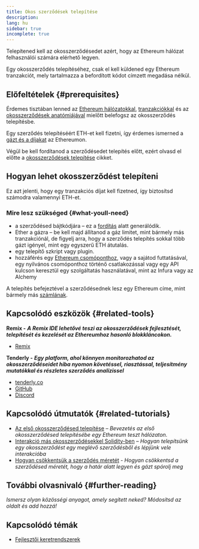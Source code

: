 ```yaml
---
title: Okos szerződések telepítése
description:
lang: hu
sidebar: true
incomplete: true
---
```


Telepítened kell az okosszerződésedet azért, hogy az Ethereum hálózat felhasználói számára elérhető legyen.

Egy okosszerződés telepítéséhez, csak el kell küldened egy Ethereum tranzakciót, mely tartalmazza a befordított kódot címzett megadása nélkül.

## Előfeltételek {#prerequisites}

Érdemes tisztában lenned az [Ethereum hálózatokkal](/developers/docs/networks/), [tranzakciókkal](/developers/docs/transactions/) és az [okosszerződések anatómiájával](/developers/docs/smart-contracts/anatomy/) mielőtt belefogsz az okosszerződés telepítésbe.

Egy szerződés telepítéséért ETH-et kell fizetni, így érdemes ismerned a [gázt és a díjakat](/developers/docs/gas/) az Ethereumon.

Végül be kell fordítanod a szerződésedet telepítés előtt, ezért olvasd el előtte a [okosszerződések telepítése](/developers/docs/smart-contracts/compiling/) cikket.

## Hogyan lehet okosszerződést telepíteni

Ez azt jelenti, hogy egy tranzakciós díjat kell fizetned, így biztosítsd számodra valamennyi ETH-et.

### Mire lesz szükséged {#what-youll-need}

- a szerződésed bájtkódjára – ez a [fordítás](/developers/docs/smart-contracts/compiling/) alatt generálódik.
- Ether a gázra – be kell majd állítanod a gáz limitet, mint bármely más tranzakciónál, de figyelj arra, hogy a szerződés telepítés sokkal több gázt igényel, mint egy egyszerű ETH átutalás.
- egy telepítő szkript vagy plugin.
- hozzáférés egy [Ethereum csomóponthoz](/developers/docs/nodes-and-clients/), vagy a sajátod futtatásával, egy nyilvános csomóponthoz történő csatlakozással vagy egy API kulcson keresztül egy szolgáltatás használatával, mint az Infura vagy az Alchemy

A telepítés befejeztével a szerződésednek lesz egy Ethereum címe, mint bármely más [számlának](/developers/docs/accounts/).

## Kapcsolódó eszközök {#related-tools}

**Remix -** **_A Remix IDE lehetővé teszi az okosszerződések fejlesztését, telepítését és kezelését az Ethereumhoz hasonló blokkláncokon._**

- [Remix](https://remix.ethereum.org)

**Tenderly -** **_Egy platform, ahol könnyen monitorozhatod az okosszerződéseidet hiba nyomon követéssel, riasztással, teljesítmény mutatókkal és részletes szerződés analízissel_**

- [tenderly.co](https://tenderly.co/)
- [GitHub](https://github.com/Tenderly)
- [Discord](https://discord.gg/eCWjuvt)

## Kapcsolódó útmutatók {#related-tutorials}

- [Az első okosszerződésed telepítése](/developers/tutorials/deploying-your-first-smart-contract/) _– Bevezetés az első okosszerződésed telepítésébe egy Ethereum teszt hálózaton._
- [Interakció más okosszerződésekkel Solidity-ben](/developers/tutorials/interact-with-other-contracts-from-solidity/) _– Hogyan telepítsünk egy okosszerződést egy meglévő szerződésből és lépjünk vele interakcióba_
- [Hogyan csökkentsük a szerződés méretét](/developers/tutorials/downsizing-contracts-to-fight-the-contract-size-limit/) _- Hogyan csökkentsd a szerződésed méretét, hogy a határ alatt legyen és gázt spórolj meg_

## További olvasnivaló {#further-reading}

_Ismersz olyan közösségi anyagot, amely segített neked? Módosítsd az oldalt és add hozzá!_

## Kapcsolódó témák

- [Fejlesztői keretrendszerek](/developers/docs/frameworks/)
